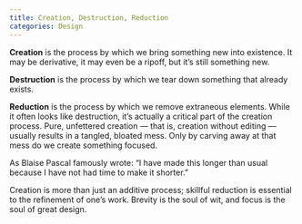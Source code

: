 ```yaml
---
title: Creation, Destruction, Reduction
categories: Design
---
```


**Creation** is the process by which we bring something new into existence. It may be derivative, it may even be a ripoff, but it’s still something new.

**Destruction** is the process by which we tear down something that already exists.

**Reduction** is the process by which we remove extraneous elements. While it often looks like destruction, it’s actually a critical part of the creation process. Pure, unfettered creation — that is, creation without editing — usually results in a tangled, bloated mess. Only by carving away at that mess do we create something focused.

As Blaise Pascal famously wrote: “I have made this longer than usual because I have not had time to make it shorter.”

Creation is more than just an additive process; skillful reduction is essential to the refinement of one’s work. Brevity is the soul of wit, and focus is the soul of great design.